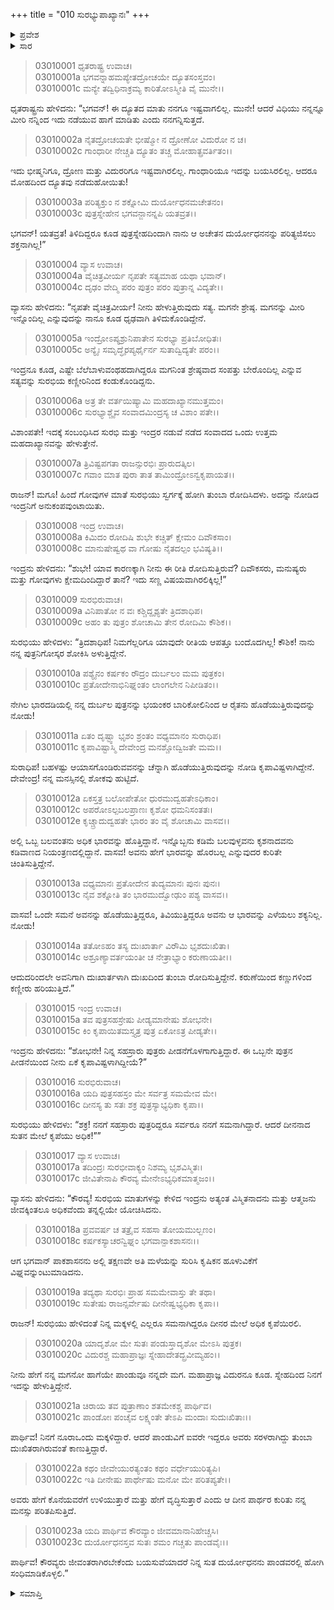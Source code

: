 +++
title = "010 ಸುರಭ್ಯುಪಾಖ್ಯಾನಃ"
+++

<details><summary>ಪ್ರವೇಶ</summary>


।।   ಓಂ ಓಂ ನಮೋ ನಾರಾಯಣಾಯ।।   ಶ್ರೀ ವೇದವ್ಯಾಸಾಯ ನಮಃ ।।

ಶ್ರೀ ಕೃಷ್ಣದ್ವೈಪಾಯನ ವೇದವ್ಯಾಸ ವಿರಚಿತ  

**ಶ್ರೀ ಮಹಾಭಾರತ**

**ಆರಣ್ಯಕ ಪರ್ವ**

**ಅರಣ್ಯಕ ಪರ್ವ**

**ಅಧ್ಯಾಯ 10**

</details>


<details><summary>ಸಾರ</summary>

ತಾನು ದುರ್ಯೋಧನನನ್ನು ಪರಿತ್ಯಜಿಸಲು ಶಕ್ತನಿಲ್ಲವೆಂದು ಹೇಳಿದ ಧೃತರಾಷ್ಟ್ರನಿಗೆ ವ್ಯಾಸನು ಪುತ್ರವಾತ್ಸಲ್ಯದ ಕುರಿತು ಇಂದ್ರ ಮತ್ತು ಸುರಭಿಯರ ನಡುವೆ ನಡೆದ ಸಂವಾದವನ್ನು ಉದಾಹರಿಸುವುದು (1-18). “ನಿನ್ನ ಮಕ್ಕಳಲ್ಲಿ ಎಲ್ಲರೂ ಸಮನಾಗಿದ್ದರೂ ದೀನರ ಮೇಲೆ ಅಧಿಕ ಕೃಪೆಯಿರಲಿ” ಎಂದೂ, ದುರ್ಯೋಧನನು ಪಾಂಡವರೊಂದಿಗೆ ಸಂಧಿಮಾಡಿಕೊಳ್ಳಲೆಂದೂ ವ್ಯಾಸನು ಧೃತರಾಷ್ಟ್ರನಿಗೆ ಸಲಹೆ ನೀಡುವುದು (19-23).

</details>


> 03010001 ಧೃತರಾಷ್ಟ್ರ ಉವಾಚ।  
03010001a ಭಗವನ್ನಾಹಮಪ್ಯೇತದ್ರೋಚಯೇ ದ್ಯೂತಸಂಸ್ತವಂ।  
03010001c ಮನ್ಯೇ ತದ್ವಿಧಿನಾಕ್ರಮ್ಯ ಕಾರಿತೋಽಸ್ಮೀತಿ ವೈ ಮುನೇ।।

ಧೃತರಾಷ್ಟ್ರನು ಹೇಳಿದನು: “ಭಗವನ್! ಈ ದ್ಯೂತದ ಮಾತು ನನಗೂ ಇಷ್ಟವಾಗಲಿಲ್ಲ. ಮುನೇ! ಆದರೆ ವಿಧಿಯು ನನ್ನನ್ನೂ ಮೀರಿ ನನ್ನಿಂದ ಇದು ನಡೆಯುವ ಹಾಗೆ ಮಾಡಿತು ಎಂದು ನನಗನ್ನಿಸುತ್ತದೆ.

> 03010002a ನೈತದ್ರೋಚಯತೇ ಭೀಷ್ಮೋ ನ ದ್ರೋಣೋ ವಿದುರೋ ನ ಚ।  
03010002c ಗಾಂಧಾರೀ ನೇಚ್ಚತಿ ದ್ಯೂತಂ ತಚ್ಚ ಮೋಹಾತ್ಪ್ರವರ್ತಿತಂ।।

ಇದು ಭೀಷ್ಮನಿಗೂ, ದ್ರೋಣ ಮತ್ತು ವಿದುರರಿಗೂ ಇಷ್ಟವಾಗಿರಲಿಲ್ಲ. ಗಾಂಧಾರಿಯೂ ಇದನ್ನು ಬಯಸಿರಲಿಲ್ಲ. ಆದರೂ ಮೋಹದಿಂದ ದ್ಯೂತವು ನಡೆದುಹೋಯಿತು!

> 03010003a ಪರಿತ್ಯಕ್ತುಂ ನ ಶಕ್ನೋಮಿ ದುರ್ಯೋಧನಮಚೇತನಂ।   
03010003c ಪುತ್ರಸ್ನೇಹೇನ ಭಗವನ್ಜಾನನ್ನಪಿ ಯತವ್ರತ।।

ಭಗವನ್! ಯತವ್ರತ! ತಿಳಿದಿದ್ದರೂ ಕೂಡ ಪುತ್ರಸ್ನೇಹದಿಂದಾಗಿ ನಾನು ಆ ಅಚೇತನ ದುರ್ಯೋಧನನನ್ನು ಪರಿತ್ಯಜಿಸಲು ಶಕ್ತನಾಗಿಲ್ಲ!”

> 03010004 ವ್ಯಾಸ ಉವಾಚ।  
03010004a ವೈಚಿತ್ರವೀರ್ಯ ನೃಪತೇ ಸತ್ಯಮಾಹ ಯಥಾ ಭವಾನ್।  
03010004c ದೃಢಂ ವೇದ್ಮಿ ಪರಂ ಪುತ್ರಂ ಪರಂ ಪುತ್ರಾನ್ನ ವಿದ್ಯತೇ।।

ವ್ಯಾಸನು ಹೇಳಿದನು: “ನೃಪತೇ ವೈಚಿತ್ರವೀರ್ಯ! ನೀನು ಹೇಳುತ್ತಿರುವುದು ಸತ್ಯ. ಮಗನೇ ಶ್ರೇಷ್ಠ. ಮಗನನ್ನು ಮೀರಿ ಇನ್ನೊಂದಿಲ್ಲ ಎನ್ನುವುದನ್ನು ನಾನೂ ಕೂಡ ಧೃಢವಾಗಿ ತಿಳಿದುಕೊಂಡಿದ್ದೇನೆ.

> 03010005a ಇಂದ್ರೋಽಪ್ಯಶ್ರುನಿಪಾತೇನ ಸುರಭ್ಯಾ ಪ್ರತಿಬೋಧಿತಃ।   
03010005c ಅನ್ಯೈಃ ಸಮೃದ್ಧೈರಪ್ಯರ್ಥೈರ್ನ ಸುತಾದ್ವಿದ್ಯತೇ ಪರಂ।।

ಇಂದ್ರನೂ ಕೂಡ, ಎಷ್ಟೇ ಬೆಲೆಬಾಳುವಂಥಹದಾಗಿದ್ದರೂ ಮಗನಿಂತ ಶ್ರೇಷ್ಠವಾದ ಸಂಪತ್ತು ಬೇರೊಂದಿಲ್ಲ ಎನ್ನುವ ಸತ್ಯವನ್ನು ಸುರಭಿಯ ಕಣ್ಣೀರಿನಿಂದ ಕಂಡುಕೊಂಡಿದ್ದನು.

> 03010006a ಅತ್ರ ತೇ ವರ್ತಯಿಷ್ಯಾಮಿ ಮಹದಾಖ್ಯಾನಮುತ್ತಮಂ।  
03010006c ಸುರಭ್ಯಾಶ್ಚೈವ ಸಂವಾದಮಿಂದ್ರಸ್ಯ ಚ ವಿಶಾಂ ಪತೇ।।

ವಿಶಾಂಪತೇ! ಇದಕ್ಕೆ ಸಂಬಂಧಿಸಿದ ಸುರಭಿ ಮತ್ತು ಇಂದ್ರರ ನಡುವೆ ನಡೆದ ಸಂವಾದದ ಒಂದು ಉತ್ತಮ ಮಹದಾಖ್ಯಾನವನ್ನು ಹೇಳುತ್ತೇನೆ.

> 03010007a ತ್ರಿವಿಷ್ಟಪಗತಾ ರಾಜನ್ಸುರಭಿಃ ಪ್ರಾರುದತ್ಕಿಲ।  
03010007c ಗವಾಂ ಮಾತ ಪುರಾ ತಾತ ತಾಮಿಂದ್ರೋಽನ್ವಕೃಪಾಯತ।।

ರಾಜನ್! ಮಗೂ! ಹಿಂದೆ ಗೋವುಗಳ ಮಾತೆ ಸುರಭಿಯು ಸ್ವರ್ಗಕ್ಕೆ ಹೋಗಿ ತುಂಬಾ ರೋದಿಸಿದಳು. ಅದನ್ನು ನೋಡಿದ ಇಂದ್ರನಿಗೆ ಅನುಕಂಪವುಂಟಾಯಿತು.

> 03010008 ಇಂದ್ರ ಉವಾಚ।  
03010008a ಕಿಮಿದಂ ರೋದಿಷಿ ಶುಭೇ ಕಚ್ಚಿತ್ ಕ್ಷೇಮಂ ದಿವೌಕಸಾಂ।  
03010008c ಮಾನುಷೇಷ್ವಥ ವಾ ಗೋಷು ನೈತದಲ್ಪಂ ಭವಿಷ್ಯತಿ।।

ಇಂದ್ರನು ಹೇಳಿದನು: “ಶುಭೇ! ಯಾವ ಕಾರಣಕ್ಕಾಗಿ ನೀನು ಈ ರೀತಿ ರೋದಿಸುತ್ತಿರುವೆ? ದಿವೌಕಸರು, ಮನುಷ್ಯರು ಮತ್ತು ಗೋವುಗಳು ಕ್ಷೇಮದಿಂದಿದ್ದಾರೆ ತಾನೆ? ಇದು ಸಣ್ಣ ವಿಷಯವಾಗಿರಲಿಕ್ಕಿಲ್ಲ!”

> 03010009 ಸುರಭಿರುವಾಚ।  
03010009a ವಿನಿಪಾತೋ ನ ವಃ ಕಶ್ಚಿದ್ದೃಶ್ಯತೇ ತ್ರಿದಶಾಧಿಪ।   
03010009c ಅಹಂ ತು ಪುತ್ರಂ ಶೋಚಾಮಿ ತೇನ ರೋದಿಮಿ ಕೌಶಿಕ।।

ಸುರಭಿಯು ಹೇಳಿದಳು: “ತ್ರಿದಶಾಧಿಪ! ನಿಮಗೆಲ್ಲರಿಗೂ ಯಾವುದೇ ರೀತಿಯ ಆಪತ್ತೂ ಬಂದೊದಗಿಲ್ಲ! ಕೌಶಿಕ! ನಾನು ನನ್ನ ಪುತ್ರನಿಗೋಸ್ಕರ ಶೋಕಿಸಿ ಅಳುತ್ತಿದ್ದೇನೆ.

> 03010010a ಪಶ್ಯೈನಂ ಕರ್ಷಕಂ ರೌದ್ರಂ ದುರ್ಬಲಂ ಮಮ ಪುತ್ರಕಂ।  
03010010c ಪ್ರತೋದೇನಾಭಿನಿಘ್ನಂತಂ ಲಾಂಗಲೇನ ನಿಪೀಡಿತಂ।।

ನೇಗಿಲ ಭಾರದಡಿಯಲ್ಲಿ ನನ್ನ ದುರ್ಬಲ ಪುತ್ರನನ್ನು ಭಯಂಕರ ಬಾರಿಕೋಲಿನಿಂದ ಆ ರೈತನು ಹೊಡೆಯುತ್ತಿರುವುದನ್ನು ನೋಡು!

> 03010011a ಏತಂ ದೃಷ್ಟ್ವಾ ಭೃಶಂ ಶ್ರಂತಂ ವಧ್ಯಮಾನಂ ಸುರಾಧಿಪ।  
03010011c ಕೃಪಾವಿಷ್ಟಾಸ್ಮಿ ದೇವೇಂದ್ರ ಮನಶ್ಚೋದ್ವಿಜತೇ ಮಮ।।

ಸುರಾಧಿಪ! ಬಹಳಷ್ಟು ಆಯಾಸಗೊಂಡಿರುವವನನ್ನು ಚೆನ್ನಾಗಿ ಹೊಡೆಯುತ್ತಿರುವುದನ್ನು ನೋಡಿ ಕೃಪಾವಿಷ್ಟಳಾಗಿದ್ದೇನೆ. ದೇವೇಂದ್ರ! ನನ್ನ ಮನಸ್ಸಿನಲ್ಲಿ ಶೋಕವು ಹುಟ್ಟಿದೆ.

> 03010012a ಏಕಸ್ತತ್ರ ಬಲೋಪೇತೋ ಧುರಮುದ್ವಹತೇಽಧಿಕಾಂ।   
03010012c ಅಪರೋಽಲ್ಪಬಲಪ್ರಾಣಃ ಕೃಶೋ ಧಮನಿಸಂತತಃ।  
03010012e ಕೃಚ್ಚ್ರಾದುದ್ವಹತೇ ಭಾರಂ ತಂ ವೈ ಶೋಚಾಮಿ ವಾಸವ।।

ಅಲ್ಲಿ ಒಬ್ಬ ಬಲವಂತನು ಅಧಿಕ ಭಾರವನ್ನು ಹೊತ್ತಿದ್ದಾನೆ. ಇನ್ನೊಬ್ಬನು ಕಡಿಮೆ ಬಲವುಳ್ಳವನು ಕೃಶನಾದವನು ಕಡಿವಾಣದ ನಿಯಂತ್ರಣದಲ್ಲಿದ್ದಾನೆ. ವಾಸವ! ಅವನು ಹೇಗೆ ಭಾರವನ್ನು ಹೊರಬಲ್ಲ ಎನ್ನುವುದರ ಕುರಿತೇ ಚಿಂತಿಸುತ್ತಿದ್ದೇನೆ.

> 03010013a ವಧ್ಯಮಾನಃ ಪ್ರತೋದೇನ ತುದ್ಯಮಾನಃ ಪುನಃ ಪುನಃ।  
03010013c ನೈವ ಶಕ್ನೋತಿ ತಂ ಭಾರಮುದ್ವೋಢುಂ ಪಶ್ಯ ವಾಸವ।।

ವಾಸವ! ಒಂದೇ ಸಮನೆ ಅವನನ್ನು ಹೊಡೆಯುತ್ತಿದ್ದರೂ, ತಿವಿಯುತ್ತಿದ್ದರೂ ಅವನು ಆ ಭಾರವನ್ನು ಎಳೆಯಲು ಶಕ್ಯನಿಲ್ಲ. ನೋಡು!

> 03010014a ತತೋಽಹಂ ತಸ್ಯ ದುಃಖಾರ್ತಾ ವಿರೌಮಿ ಭೃಶದುಃಖಿತಾ।  
03010014c ಅಶ್ರೂಣ್ಯಾವರ್ತಯಂತೀ ಚ ನೇತ್ರಾಭ್ಯಾಂ ಕರುಣಾಯತೀ।।

ಆದುದರಿಂದಲೇ ಅವನಿಗಾಗಿ ದುಃಖಾರ್ತಳಾಗಿ ದುಃಖದಿಂದ ತುಂಬಾ ರೋದಿಸುತ್ತಿದ್ದೇನೆ. ಕರುಣೆಯಿಂದ ಕಣ್ಣುಗಳಿಂದ ಕಣ್ಣೀರು ಹರಿಯುತ್ತಿದೆ.”

> 03010015 ಇಂದ್ರ ಉವಾಚ।  
03010015a ತವ ಪುತ್ರಸಹಸ್ರೇಷು ಪೀಡ್ಯಮಾನೇಷು ಶೋಭನೇ।  
03010015c ಕಿಂ ಕೃಪಾಯಿತಮಸ್ತ್ಯತ್ರ ಪುತ್ರ ಏಕೋಽತ್ರ ಪೀಡ್ಯತೇ।।

ಇಂದ್ರನು ಹೇಳಿದನು: “ಶೋಭನೇ! ನಿನ್ನ ಸಹಸ್ರಾರು ಪುತ್ರರು ಪೀಡನೆಗೊಳಗಾಗುತ್ತಿದ್ದಾರೆ. ಈ ಒಬ್ಬನೇ ಪುತ್ರನ ಪೀಡನೆಯಿಂದ ನೀನು ಏಕೆ ಕೃಪಾವಿಷ್ಟಳಾಗಿದ್ದೀಯೆ?”

> 03010016 ಸುರಭಿರುವಾಚ।  
03010016a ಯದಿ ಪುತ್ರಸಹಸ್ರಂ ಮೇ ಸರ್ವತ್ರ ಸಮಮೇವ ಮೇ।  
03010016c ದೀನಸ್ಯ ತು ಸತಃ ಶಕ್ರ ಪುತ್ರಸ್ಯಾಭ್ಯಧಿಕಾ ಕೃಪಾ।।

ಸುರಭಿಯು ಹೇಳಿದಳು: “ಶಕ್ರ! ನನಗೆ ಸಹಸ್ರಾರು ಪುತ್ರರಿದ್ದರೂ ಸರ್ವರೂ ನನಗೆ ಸಮನಾಗಿದ್ದಾರೆ. ಆದರೆ ದೀನನಾದ ಸುತನ ಮೇಲೆ ಕೃಪೆಯು ಅಧಿಕ!””

> 03010017 ವ್ಯಾಸ ಉವಾಚ।  
03010017a ತದಿಂದ್ರಃ ಸುರಭೀವಾಕ್ಯಂ ನಿಶಮ್ಯ ಭೃಶವಿಸ್ಮಿತಃ।  
03010017c ಜೀವಿತೇನಾಪಿ ಕೌರವ್ಯ ಮೇನೇಽಭ್ಯಧಿಕಮಾತ್ಮಜಂ।।

ವ್ಯಾಸನು ಹೇಳಿದನು: “ಕೌರವ್ಯ! ಸುರಭಿಯ ಮಾತುಗಳನ್ನು ಕೇಳಿದ ಇಂದ್ರನು ಅತ್ಯಂತ ವಿಸ್ಮಿತನಾದನು ಮತ್ತು ಆತ್ಮಜನು ಜೀವಕ್ಕಿಂತಲೂ ಅಧಿಕವೆಂದು ತನ್ನಲ್ಲಿಯೇ ಯೋಚಿಸಿದನು.

> 03010018a ಪ್ರವವರ್ಷ ಚ ತತ್ರೈವ ಸಹಸಾ ತೋಯಮುಲ್ಬಣಂ।  
03010018c ಕರ್ಷಕಸ್ಯಾಚರನ್ವಿಘ್ನಂ ಭಗವಾನ್ಪಾಕಶಾಸನಃ।।

ಆಗ ಭಗವಾನ್ ಪಾಕಶಾಸನನು ಅಲ್ಲಿ ತಕ್ಷಣವೇ ಅತಿ ಮಳೆಯನ್ನು ಸುರಿಸಿ ಕೃಷಿಕನ ಹೂಳುವಿಕೆಗೆ ವಿಘ್ನವನ್ನುಂಟುಮಾಡಿದನು.

> 03010019a ತದ್ಯಥಾ ಸುರಭಿಃ ಪ್ರಾಹ ಸಮಮೇವಾಸ್ತು ತೇ ತಥಾ।   
03010019c ಸುತೇಷು ರಾಜನ್ಸರ್ವೇಷು ದೀನೇಷ್ವಭ್ಯಧಿಕಾ ಕೃಪಾ।।

ರಾಜನ್! ಸುರಭಿಯು ಹೇಳಿದಂತೆ ನಿನ್ನ ಮಕ್ಕಳಲ್ಲಿ ಎಲ್ಲರೂ ಸಮನಾಗಿದ್ದರೂ ದೀನರ ಮೇಲೆ ಅಧಿಕ ಕೃಪೆಯಿರಲಿ.

> 03010020a ಯಾದೃಶೋ ಮೇ ಸುತಃ ಪಂಡುಸ್ತಾದೃಶೋ ಮೇಽಸಿ ಪುತ್ರಕ।  
03010020c ವಿದುರಶ್ಚ ಮಹಾಪ್ರಾಜ್ಞಃ ಸ್ನೇಹಾದೇತದ್ಬ್ರವೀಮ್ಯಹಂ।।

ನೀನು ಹೇಗೆ ನನ್ನ ಮಗನೋ ಹಾಗೆಯೇ ಪಾಂಡುವೂ ನನ್ನದೇ ಮಗ. ಮಹಾಪ್ರಾಜ್ಞ ವಿದುರನೂ ಕೂಡ. ಸ್ನೇಹದಿಂದ ನಿನಗೆ ಇದನ್ನು ಹೇಳುತ್ತಿದ್ದೇನೆ.

> 03010021a ಚಿರಾಯ ತವ ಪುತ್ರಾಣಾಂ ಶತಮೇಕಶ್ಚ ಪಾರ್ಥಿವ।  
03010021c ಪಾಂಡೋಃ ಪಂಚೈವ ಲಕ್ಷ್ಯಂತೇ ತೇಽಪಿ ಮಂದಾಃ ಸುದುಃಖಿತಾಃ।।

ಪಾರ್ಥಿವ! ನಿನಗೆ ನೂರಾ‌ಒಂದು ಮಕ್ಕಳಿದ್ದಾರೆ. ಆದರೆ ಪಾಂಡುವಿಗೆ ಐವರೇ ಇದ್ದರೂ ಅವರು ಸರಳರಾಗಿದ್ದು ತುಂಬಾ ದುಃಖಿತರಾಗಿರುವಂತೆ ಕಾಣುತ್ತಿದ್ದಾರೆ.

> 03010022a ಕಥಂ ಜೀವೇಯುರತ್ಯಂತಂ ಕಥಂ ವರ್ಧೇಯುರಿತ್ಯಪಿ।  
03010022c ಇತಿ ದೀನೇಷು ಪಾರ್ಥೇಷು ಮನೋ ಮೇ ಪರಿತಪ್ಯತೇ।।

ಅವರು ಹೇಗೆ ಕೊನೆಯವರೆಗೆ ಉಳಿಯುತ್ತಾರೆ ಮತ್ತು ಹೇಗೆ ವೃದ್ಧಿಸುತ್ತಾರೆ ಎಂದು ಆ ದೀನ ಪಾರ್ಥರ ಕುರಿತು ನನ್ನ ಮನಸ್ಸು ಪರಿತಪಿಸುತ್ತಿದೆ.

> 03010023a ಯದಿ ಪಾರ್ಥಿವ ಕೌರವ್ಯಾಂ ಜೀವಮಾನಾನಿಹೇಚ್ಚಸಿ।  
03010023c ದುರ್ಯೋಧನಸ್ತವ ಸುತಃ ಶಮಂ ಗಚ್ಚತು ಪಾಂಡವೈಃ।।

ಪಾರ್ಥಿವ! ಕೌರವ್ಯರು ಜೀವಂತರಾಗಿರಬೇಕೆಂದು ಬಯಸುವೆಯಾದರೆ ನಿನ್ನ ಸುತ ದುರ್ಯೋಧನನು ಪಾಂಡವರಲ್ಲಿ ಹೋಗಿ ಸಂಧಿಮಾಡಿಕೊಳ್ಳಲಿ.”


<details><summary>ಸಮಾಪ್ತಿ</summary>


ಇತಿ ಶ್ರೀ ಮಹಾಭಾರತೇ ಆರಣ್ಯಕಪರ್ವಣಿ ಅರಣ್ಯಕಪರ್ವಣಿ ಸುರಭ್ಯುಪಾಖ್ಯಾನೇ ದಶಮೋಽಧ್ಯಾಯಃ।  
ಇದು ಶ್ರೀ ಮಹಾಭಾರತದಲ್ಲಿ ಆರಣ್ಯಕಪರ್ವದಲ್ಲಿ ಅರಣ್ಯಕಪರ್ವದಲ್ಲಿ ಸುರಭಿಯ ಕಥೆ ಎನ್ನುವ ಹತ್ತನೆಯು ಅಧ್ಯಾಯವು.



</details>
